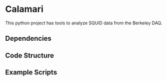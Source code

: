 Calamari
========

This python project has tools to analyze SQUID data from the Berkeley DAQ.

Dependencies
------------

Code Structure
--------------

Example Scripts
---------------
